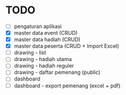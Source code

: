 # TODO

-   [ ] pengaturan aplikasi
-   [x] master data event (CRUD)
-   [x] master data hadiah (CRUD)
-   [x] master data peserta (CRUD + Import Excel)
-   [ ] drawing - list
-   [ ] drawing - hadiah utama
-   [ ] drawing - hadiah reguler
-   [ ] drawing - daftar pemenang (public)
-   [ ] dashboard
-   [ ] dashboard - export pemenang (excel + pdf)
